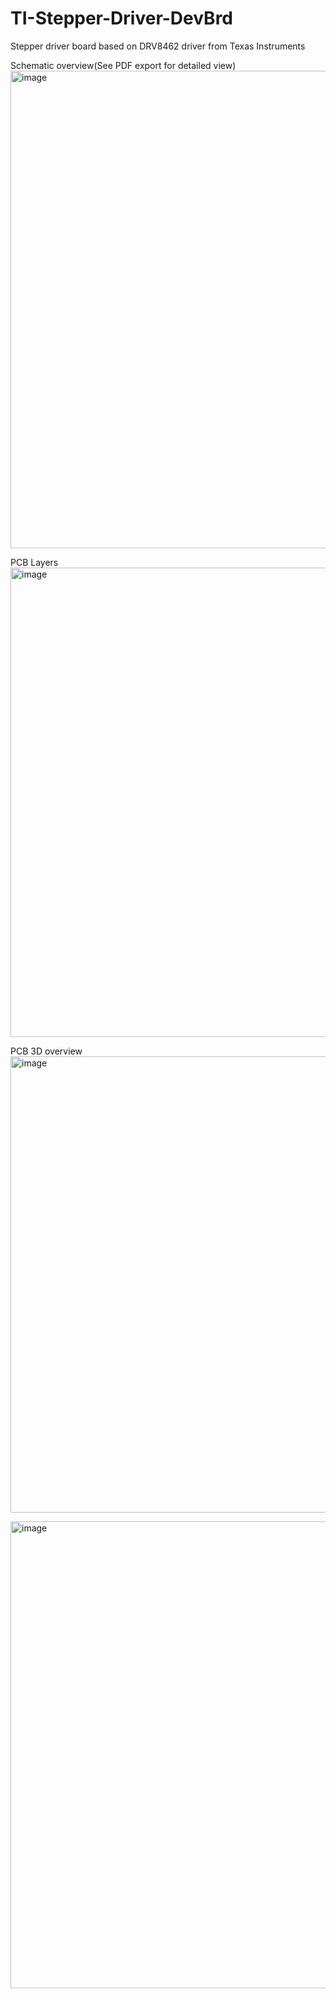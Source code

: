 # TI-Stepper-Driver-DevBrd
Stepper driver board based on DRV8462 driver from Texas Instruments


Schematic overview(See PDF export for detailed view)
<img width="1179" height="764" alt="image" src="https://github.com/user-attachments/assets/d81ddc29-cd93-4d9d-9deb-471c8be2023a" />


PCB Layers
<img width="966" height="751" alt="image" src="https://github.com/user-attachments/assets/67b2f635-e606-4961-9c0b-096f08269e84" />


PCB 3D overview
<img width="1037" height="730" alt="image" src="https://github.com/user-attachments/assets/282cfa4c-9d9c-4590-88f9-395c4b2f9d18" />

<img width="978" height="747" alt="image" src="https://github.com/user-attachments/assets/a5aef25c-8d00-4117-b9dc-1af56cc6a9e1" />


